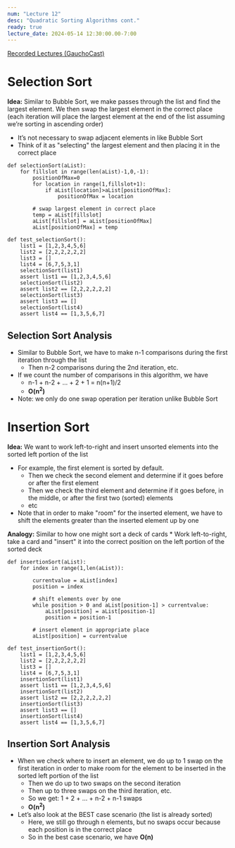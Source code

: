 ```yaml
---
num: "Lecture 12"
desc: "Quadratic Sorting Algorithms cont."
ready: true
lecture_date: 2024-05-14 12:30:00.00-7:00
---
```


[Recorded Lectures (GauchoCast)](https://gauchocast.hosted.panopto.com/Panopto/Pages/Sessions/List.aspx?folderID=0a1305b2-d90d-4a41-885a-b14c01652083) 

# Selection Sort

**Idea:** Similar to Bubble Sort, we make passes through the list and find the largest element. We then swap the largest element in the correct place (each iteration will place the largest element at the end of the list assuming we’re sorting in ascending order)
* It’s not necessary to swap adjacent elements in like Bubble Sort
* Think of it as "selecting" the largest element and then placing it in the correct place

```
def selectionSort(aList):
	for fillslot in range(len(aList)-1,0,-1):
		positionOfMax=0
		for location in range(1,fillslot+1):
			if aList[location]>aList[positionOfMax]:
				positionOfMax = location

		# swap largest element in correct place
		temp = aList[fillslot]
		aList[fillslot] = aList[positionOfMax]
		aList[positionOfMax] = temp
```
```
def test_selectionSort():
	list1 = [1,2,3,4,5,6]
	list2 = [2,2,2,2,2,2]
	list3 = []
	list4 = [6,7,5,3,1]
	selectionSort(list1)
	assert list1 == [1,2,3,4,5,6]
	selectionSort(list2)
	assert list2 == [2,2,2,2,2,2]
	selectionSort(list3)
	assert list3 == []
	selectionSort(list4)
	assert list4 == [1,3,5,6,7]
```

## Selection Sort Analysis

* Similar to Bubble Sort, we have to make n-1 comparisons during the first iteration through the list
	* Then n-2 comparisons during the 2nd iteration, etc.
* If we count the number of comparisons in this algorithm, we have
	* n-1 + n-2 + ... + 2 + 1 = n(n+1)/2
	* **O(n<sup>2</sup>)**
* Note: we only do one swap operation per iteration unlike Bubble Sort

# Insertion Sort

**Idea:** We want to work left-to-right and insert unsorted elements into the sorted left portion of the list
* For example, the first element is sorted by default.
	* Then we check the second element and determine if it goes before or after the first element
	* Then we check the third element and determine if it goes before, in the middle, or after the first two (sorted) elements
	* etc
* Note that in order to make "room" for the inserted element, we have to shift the elements greater than the inserted element up by one

**Analogy:** Similar to how one might sort a deck of cards
	* Work left-to-right, take a card and "insert" it into the correct position on the left portion of the sorted deck

```
def insertionSort(aList):
	for index in range(1,len(aList)):

		currentvalue = aList[index]
		position = index

		# shift elements over by one
		while position > 0 and aList[position-1] > currentvalue:
			aList[position] = aList[position-1]
			position = position-1

		# insert element in appropriate place
		aList[position] = currentvalue
```
```
def test_insertionSort():
	list1 = [1,2,3,4,5,6]
	list2 = [2,2,2,2,2,2]
	list3 = []
	list4 = [6,7,5,3,1]
	insertionSort(list1)
	assert list1 == [1,2,3,4,5,6]
	insertionSort(list2)
	assert list2 == [2,2,2,2,2,2]
	insertionSort(list3)
	assert list3 == []
	insertionSort(list4)
	assert list4 == [1,3,5,6,7]
```

## Insertion Sort Analysis

* When we check where to insert an element, we do up to 1 swap on the first iteration in order to make room for the element to be inserted in the sorted left portion of the list
	* Then we do up to two swaps on the second iteration
	* Then up to three swaps on the third iteration, etc.
	* So we get: 1 + 2 + ... + n-2 + n-1 swaps
	* **O(n<sup>2</sup>)**
* Let’s also look at the BEST case scenario (the list is already sorted)
	* Here, we still go through n elements, but no swaps occur because each position is in the correct place
	* So in the best case scenario, we have **O(n)**
